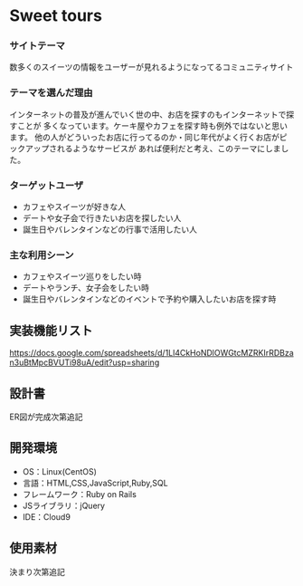 # Sweet tours

### サイトテーマ
数多くのスイーツの情報をユーザーが見れるようになってるコミュニティサイト

### テーマを選んだ理由
インターネットの普及が進んでいく世の中、お店を探すのもインターネットで探すことが
多くなっています。ケーキ屋やカフェを探す時も例外ではないと思います。
他の人がどういったお店に行ってるのか・同じ年代がよく行くお店がピックアップされるようなサービスが
あれば便利だと考え、このテーマにしました。

### ターゲットユーザ
* カフェやスイーツが好きな人
* デートや女子会で行きたいお店を探したい人
* 誕生日やバレンタインなどの行事で活用したい人

### 主な利用シーン
* カフェやスイーツ巡りをしたい時
* デートやランチ、女子会をしたい時
* 誕生日やバレンタインなどのイベントで予約や購入したいお店を探す時

## 実装機能リスト
https://docs.google.com/spreadsheets/d/1Ll4CkHoNDlOWGtcMZRKIrRDBzan3uBtMpcBVUTi98uA/edit?usp=sharing

## 設計書
ER図が完成次第追記

## 開発環境
- OS：Linux(CentOS)
- 言語：HTML,CSS,JavaScript,Ruby,SQL
- フレームワーク：Ruby on Rails
- JSライブラリ：jQuery
- IDE：Cloud9

## 使用素材
決まり次第追記